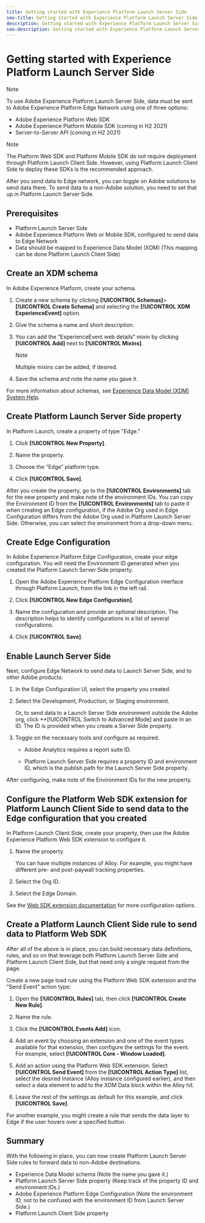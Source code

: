 ```yaml
---
title: Getting started with Experience Platform Launch Server Side
seo-title: Getting started with Experience Platform Launch Server Side
description: Getting started with Experience Platform Launch Server Side
seo-description: Getting started with Experience Platform Launch Server Side
---
```


# Getting started with Experience Platform Launch Server Side

>[!NOTE]
>
To use Adobe Experience Platform Launch Server Side, data must be sent to Adobe Experience Platform Edge
Network using one of three options:

* Adobe Experience Platform Web SDK
* Adobe Experience Platform Mobile SDK (coming in H2 2021)
* Server-to-Server API (coming in H2 2021)

>[!NOTE]
>The Platform Web SDK and Platform Mobile SDK do not require deployment through Platform Launch Client Side. However, using Platform Launch Client Side to deploy these SDKs is the recommended approach.

After you send data to Edge network, you can toggle on Adobe solutions to send data there. To send data to
a non-Adobe solution, you need to set that up in Platform Launch Server Side.

## Prerequisites

* Platform Launch Server Side
* Adobe Experience Platform Web or Mobile SDK, configured to send data to Edge Network
* Data should be mapped to Experience Data Model (XDM) (This mapping can be done Platform Launch Client Side)

## Create an XDM schema

In Adobe Experience Platform, create your schema.

1. Create a new schema by clicking **[!UICONTROL Schemas]**>**[!UICONTROL Create Schema]** and selecting the **[!UICONTROL XDM ExperienceEvent]** option.

1. Give the schema a name and short description.

1. You can add the “ExperienceEvent web details” mixin by clicking **[!UICONTROL Add]** next to **[!UICONTROL Mixins]**. 

    >[!NOTE]
    >
    >Multiple mixins can be added, if desired.

1. Save the schema and note the name you gave it.

For more information about schemas, see [Experience Data Model (XDM) System Help](https://docs.adobe.com/content/help/en/experience-platform/xdm/home.html).

## Create Platform Launch Server Side property

In Platform Launch, create a property of type "Edge."

1. Click **[!UICONTROL New Property]**. 

1. Name the property. 

1. Choose the “Edge” platform type.

1. Click **[!UICONTROL Save]**.

After you create the property, go to the **[!UICONTROL Environments]** tab for the new property and make
note of the environment IDs. You can copy the Environment ID from the **[!UICONTROL Environments]** tab to paste it when
creating an Edge configuration, if the Adobe Org used in Edge Configuration differs from the Adobe Org used
in Platform Launch Server Side. Otherwise, you can select the environment from a drop-down menu.

## Create Edge Configuration

In Adobe Experience Platform Edge Configuration, create your edge configuration. You will need the Environment ID generated when you created the Platform Launch Server Side property.

1. Open the Adobe Experience Platform Edge Configuration interface through Platform Launch, from the link in the left rail.

1. Click **[!UICONTROL New Edge Configuration]**.

1. Name the configuration and provide an optional description. 
    The description helps to identify configurations in a list of several configurations. 

1. Click **[!UICONTROL Save]**.



## Enable Launch Server Side

Next, configure Edge Network to send data to Launch Server Side, and to other Adobe products.

1. In the Edge Configuration UI, select the property you created.

1. Select the Development, Production, or Staging environment.

    Or, to send data to a Launch Server Side environment outside the Adobe org, click **[!UICONTROL Switch to Advanced Mode] and paste in an ID. The ID is provided when you create a Server Side property.

1. Toggle on the necessary tools and configure as required.

    * Adobe Analytics requires a report suite ID.

    * Platform Launch Server Side requires a property ID and environment ID, which is the publish path for the Launch Server Side property.

After configuring, make note of the Environment IDs for the new property.

## Configure the Platform Web SDK extension for Platform Launch Client Side to send data to the Edge configuration that you created

In Platform Launch Client Side, create your property, then use the Adobe Experience Platform Web SDK extension to configure it.

1. Name the property.

    You can have multiple instances of Alloy. For example, you might have different pre- and post-paywall tracking properties.

1. Select the Org ID.

1. Select the Edge Domain.

See the [Web SDK extension documentation](https://docs.adobe.com/content/help/en/launch/using/extensions-ref/adobe-extension/aep-extension/overview.html) for more configuration options.

## Create a Platform Launch Client Side rule to send data to Platform Web SDK

After all of the above is in place, you can build necessary data definitions, rules, and so on that leverage both Platform Launch Server Side and Platform Launch Client Side, but that need only a single request from the page.

Create a new page load rule using the Platform Web SDK extension and the “Send Event” action type:

1. Open the **[!UICONTROL Rules]** tab, then click **[!UICONTROL Create New Rule]**.

1. Name the rule.

1. Click the **[!UICONTROL Events Add]** icon.

1. Add an event by choosing an extension and one of the event types available for that extension, then configure the settings for the event. For example, select **[!UICONTROL Core - Window Loaded]**.

1. Add an action using the Platform Web SDK extension. Select **[!UICONTROL Send Event]** from the **[!UICONTROL Action Type]** list, select the desired Instance (Alloy instance configured earlier), and then select a data element to add to the XDM Data block within the Alloy hit.

1. Leave the rest of the settings as default for this example, and click **[!UICONTROL Save]**.

For another example, you might create a rule that sends the data layer to Edge if the user hovers over a specified button.

## Summary

With the following in place, you can now create Platform Launch Server Side rules to forward data to
non-Adobe destinations.

* Experience Data Model schema (Note the name you gave it.)
* Platform Launch Server Side property (Keep track of the property ID and environment IDs.)
* Adobe Experience Platform Edge Configuration (Note the environment ID, not to be confused with the environment ID from Launch Server Side.)
* Platform Launch Client Side property
